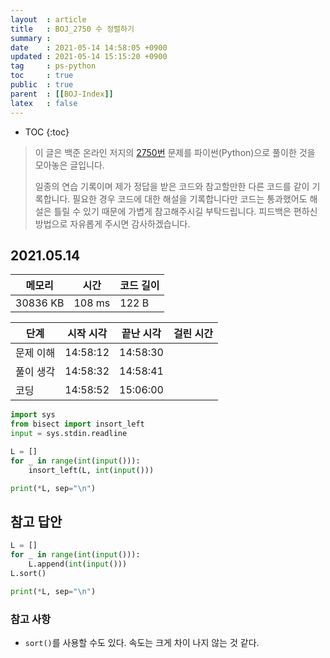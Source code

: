 ```yaml
---
layout  : article
title   : BOJ_2750 수 정렬하기
summary : 
date    : 2021-05-14 14:58:05 +0900
updated : 2021-05-14 15:15:20 +0900
tag     : ps-python
toc     : true
public  : true
parent  : [[BOJ-Index]]
latex   : false
---
```

* TOC
{:toc}

>이 글은 백준 온라인 저지의 [2750번](https://www.acmicpc.net/problem/2750) 문제를 파이썬(Python)으로 풀이한 것을 모아놓은 글입니다.
>
> 일종의 연습 기록이며 제가 정답을 받은 코드와 참고할만한 다른 코드를 같이 기록합니다. 필요한 경우 코드에 대한 해설을 기록합니다만 코드는 통과했어도 해설은 틀릴 수 있기 때문에 가볍게 참고해주시길 부탁드립니다. 피드백은 편하신 방법으로 자유롭게 주시면 감사하겠습니다.

## 2021.05.14

| 메모리    | 시간   | 코드 길이 |
| --------- | -----  | --------- |
| 30836 KB  | 108 ms | 122 B     |

| 단계      | 시작 시각 | 끝난 시각 | 걸린 시간 |
| --------- | --------- | --------- | --------- |
| 문제 이해 | 14:58:12  | 14:58:30  |           |
| 풀이 생각 | 14:58:32  | 14:58:41  |           |
| 코딩      | 14:58:52  | 15:06:00  |           |

```python
import sys
from bisect import insort_left
input = sys.stdin.readline

L = []
for _ in range(int(input())):
    insort_left(L, int(input()))

print(*L, sep="\n")
```

## 참고 답안

```python
L = []
for _ in range(int(input())):
    L.append(int(input()))
L.sort()

print(*L, sep="\n")
```

### 참고 사항

* `sort()`를 사용할 수도 있다. 속도는 크게 차이 나지 않는 것 같다.
